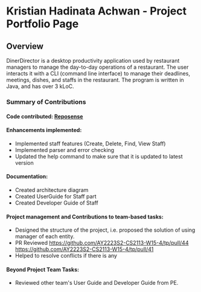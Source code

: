 # Kristian Hadinata Achwan - Project Portfolio Page

## Overview
DinerDirector is a desktop productivity application used by restaurant managers to manage the day-to-day operations of a restaurant. The user interacts it with a CLI (command line interface) to manage their deadlines, meetings, dishes, and staffs in the restaurant. The program is written in Java, and has over 3 kLoC.

### Summary of Contributions

#### Code contributed: [Reposense](https://nus-cs2113-ay2223s2.github.io/tp-dashboard/?search=&sort=groupTitle&sortWithin=title&timeframe=commit&mergegroup=&groupSelect=groupByRepos&breakdown=true&checkedFileTypes=docs~functional-code~test-code~other&since=2023-02-17&tabOpen=true&tabType=authorship&tabAuthor=kristianachwan&tabRepo=AY2223S2-CS2113-W15-4%2Ftp%5Bmaster%5D&authorshipIsMergeGroup=false&authorshipFileTypes=docs~functional-code~test-code&authorshipIsBinaryFileTypeChecked=false&authorshipIsIgnoredFilesChecked=false)

#### Enhancements implemented:
* Implemented staff features (Create, Delete, Find, View Staff)
* Implemented parser and error checking 
* Updated the help command to make sure that it is updated to latest version

#### Documentation:
* Created architecture diagram 
* Created UserGuide for Staff part 
* Created Developer Guide of Staff 

#### Project management and Contributions to team-based tasks:
* Designed the structure of the project, i.e. proposed the solution of using manager of each entity. 
* PR Reviewed https://github.com/AY2223S2-CS2113-W15-4/tp/pull/44 https://github.com/AY2223S2-CS2113-W15-4/tp/pull/41
* Helped to resolve conflicts if there is any 

#### Beyond Project Team Tasks:
* Reviewed other team's User Guide and Developer Guide from PE. 
